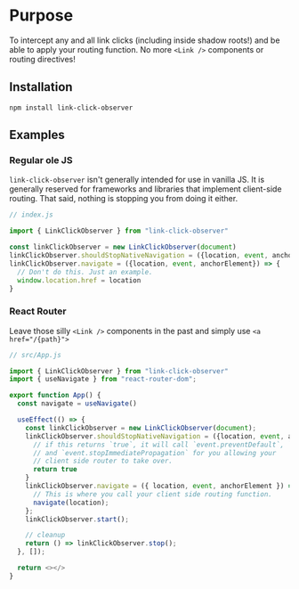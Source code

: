 # Purpose

To intercept any and all link clicks (including inside shadow roots!) and be
able to apply your routing function. No more `<Link />` components or routing directives!

## Installation

`npm install link-click-observer`

## Examples

### Regular ole JS

`link-click-observer` isn't generally intended for use in vanilla JS. It is generally
reserved for frameworks and libraries that implement client-side routing. That said,
nothing is stopping you from doing it either.

```js
// index.js

import { LinkClickObserver } from "link-click-observer"

const linkClickObserver = new LinkClickObserver(document)
linkClickObserver.shouldStopNativeNavigation = ({location, event, anchorElement}) => true
linkClickObserver.navigate = ({location, event, anchorElement}) => {
  // Don't do this. Just an example.
  window.location.href = location
}
```

### React Router

Leave those silly `<Link />` components in the past and simply use `<a href="/{path}">`

```js
// src/App.js

import { LinkClickObserver } from "link-click-observer"
import { useNavigate } from "react-router-dom";

export function App() {
  const navigate = useNavigate()

  useEffect(() => {
    const linkClickObserver = new LinkClickObserver(document);
    linkClickObserver.shouldStopNativeNavigation = ({location, event, anchorElement}) => {
      // if this returns `true`, it will call `event.preventDefault`, `event.stopPropagation`,
      // and `event.stopImmediatePropagation` for you allowing your
      // client side router to take over.
      return true
    }
    linkClickObserver.navigate = ({ location, event, anchorElement }) => {
      // This is where you call your client side routing function.
      navigate(location);
    };
    linkClickObserver.start();

    // cleanup
    return () => linkClickObserver.stop();
  }, []);

  return <></>
}
```
